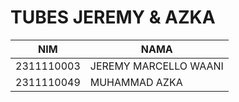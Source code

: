 # TUBES JEREMY & AZKA

| **NIM**       | **NAMA**                  |
|---------------|---------------------------|
| 2311110003    | JEREMY MARCELLO WAANI     |
| 2311110049    | MUHAMMAD AZKA             |
